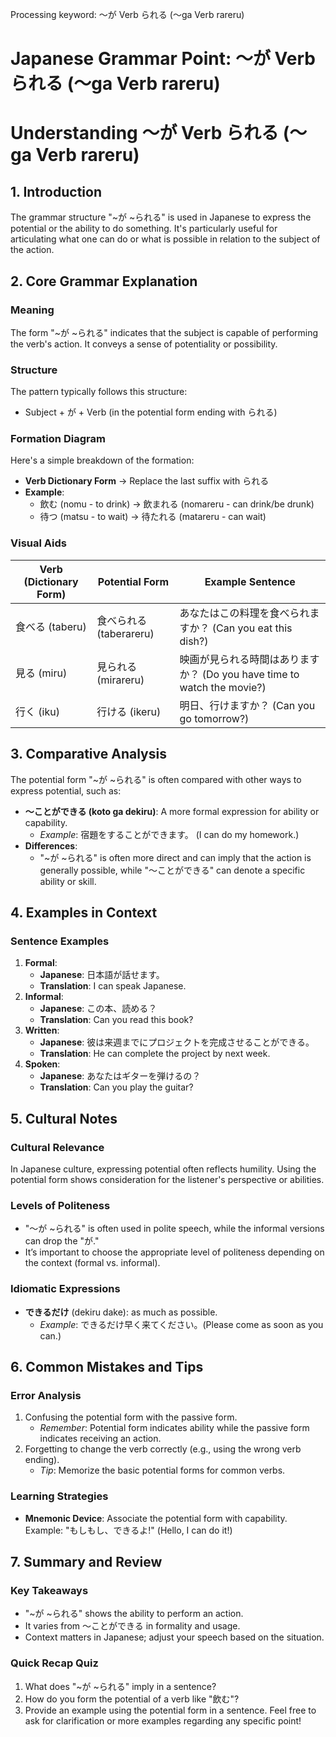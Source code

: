 Processing keyword: ～が Verb られる (〜ga Verb rareru)
# Japanese Grammar Point: ～が Verb られる (〜ga Verb rareru)
# Understanding ～が Verb られる (〜ga Verb rareru)
## 1. Introduction
The grammar structure "~が ~られる" is used in Japanese to express the potential or the ability to do something. It's particularly useful for articulating what one can do or what is possible in relation to the subject of the action.
## 2. Core Grammar Explanation
### Meaning
The form "~が ~られる" indicates that the subject is capable of performing the verb's action. It conveys a sense of potentiality or possibility.
### Structure
The pattern typically follows this structure:
- Subject + が + Verb (in the potential form ending with られる)
### Formation Diagram
Here's a simple breakdown of the formation:
- **Verb Dictionary Form** → Replace the last suffix with られる
- **Example**: 
  - 飲む (nomu - to drink) → 飲まれる (nomareru - can drink/be drunk)
  - 待つ (matsu - to wait) → 待たれる (matareru - can wait)
### Visual Aids
| Verb (Dictionary Form) | Potential Form       | Example Sentence            |
|-------------------------|----------------------|-----------------------------|
| 食べる (taberu)       | 食べられる (taberareru) | あなたはこの料理を食べられますか？ (Can you eat this dish?) |
| 見る (miru)           | 見られる (mirareru)   | 映画が見られる時間はありますか？ (Do you have time to watch the movie?) |
| 行く (iku)             | 行ける (ikeru)        | 明日、行けますか？ (Can you go tomorrow?)    |
## 3. Comparative Analysis
The potential form "~が ~られる" is often compared with other ways to express potential, such as:
- **〜ことができる (koto ga dekiru)**: A more formal expression for ability or capability. 
  - *Example*: 宿題をすることができます。 (I can do my homework.)
- **Differences**:
  - "~が ~られる" is often more direct and can imply that the action is generally possible, while "〜ことができる" can denote a specific ability or skill.
## 4. Examples in Context
### Sentence Examples
1. **Formal**:
   - **Japanese**: 日本語が話せます。
   - **Translation**: I can speak Japanese.
2. **Informal**:
   - **Japanese**: この本、読める？
   - **Translation**: Can you read this book?
3. **Written**:
   - **Japanese**: 彼は来週までにプロジェクトを完成させることができる。
   - **Translation**: He can complete the project by next week.
4. **Spoken**:
   - **Japanese**: あなたはギターを弾けるの？
   - **Translation**: Can you play the guitar?
## 5. Cultural Notes
### Cultural Relevance
In Japanese culture, expressing potential often reflects humility. Using the potential form shows consideration for the listener's perspective or abilities.
### Levels of Politeness
- "〜が ~られる" is often used in polite speech, while the informal versions can drop the "が."
- It’s important to choose the appropriate level of politeness depending on the context (formal vs. informal).
### Idiomatic Expressions
- **できるだけ** (dekiru dake): as much as possible.
  - *Example*: できるだけ早く来てください。(Please come as soon as you can.)
## 6. Common Mistakes and Tips
### Error Analysis
1. Confusing the potential form with the passive form.
   - *Remember*: Potential form indicates ability while the passive form indicates receiving an action.
2. Forgetting to change the verb correctly (e.g., using the wrong verb ending).
   - *Tip*: Memorize the basic potential forms for common verbs.
### Learning Strategies
- **Mnemonic Device**: Associate the potential form with capability. Example: "もしもし、できるよ!" (Hello, I can do it!)
  
## 7. Summary and Review
### Key Takeaways
- "~が ~られる" shows the ability to perform an action.
- It varies from 〜ことができる in formality and usage.
- Context matters in Japanese; adjust your speech based on the situation.
### Quick Recap Quiz
1. What does "~が ~られる" imply in a sentence?
2. How do you form the potential of a verb like "飲む"?
3. Provide an example using the potential form in a sentence.
Feel free to ask for clarification or more examples regarding any specific point!
